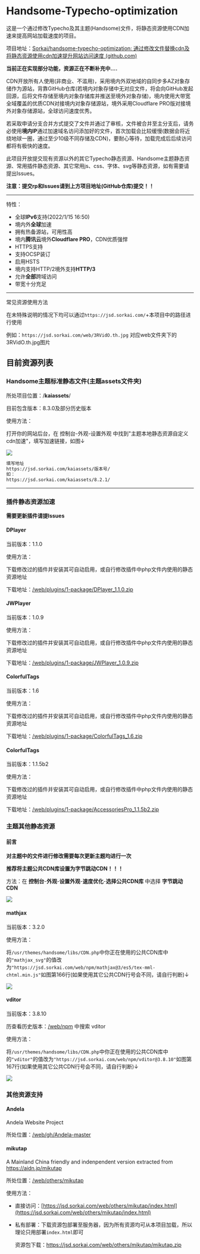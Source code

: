 # Handsome-Typecho-optimization

这是一个通过修改Typecho及其主题(Handsome)文件，将静态资源使用CDN加速来提高网站加载速度的项目。

项目地址：[Sorkai/handsome-typecho-optimization: 通过修改文件替换cdn及将静态资源使用cdn加速提升网站访问速度 (github.com)](https://github.com/Sorkai/handsome-typecho-optimization)

**当前正在实现部分功能，资源正在不断补充中....**

CDN开放所有人使用(非商业、不滥用)，采用境内外双地域的自同步多AZ对象存储作为源站，背靠GitHub仓库(若境内对象存储中无对应文件，将会向GitHub发起回源，后将文件存储至境内对象存储库并推送至境外对象存储)，境内使用大带宽全域覆盖的优质CDN对接境内对象存储源站，境外采用Cloudflare PRO版对接境外对象存储源站，全球访问速度优秀。

若采取申请分支合并方式提交了文件并通过了审核，文件被合并至主分支后，请务必使用**境内IP**通过加速域名访问添加好的文件，首次加载会比较缓慢(数据会将近绕地球一圈，通过至少10级不同存储及CDN)，要耐心等待，加载完成后后续访问都将有极快的速度。

此项目开放提交现有资源以外的其它Typecho静态资源、Handsome主题静态资源、常用插件静态资源、其它常用js、css、字体、svg等静态资源，如有需要请提出Issues。

**注意：提交rp和Issues请到上方项目地址(GitHub仓库)提交！！**

***

特性：

* 全球**IPv6**支持(2022/1/15 16:50)
* 境内外**全球**加速
* 拥有热备源站，可用性高
* 境内**腾讯云**境外**Cloudflare PRO**，CDN优质强悍
* HTTPS支持
* 支持OCSP装订
* 启用HSTS
* 境内支持HTTP/2境外支持**HTTP/3**
* 允许**全部**跨域访问
* 带宽十分充足

***

常见资源使用方法

在未特殊说明的情况下均可以通过`https://jsd.sorkai.com/`+本项目中的路径进行使用

例如：`https://jsd.sorkai.com/web/3RVidO.th.jpg` 对应web文件夹下的3RVidO.th.jpg图片

## 目前资源列表

### Handsome主题标准静态文件(主题assets文件夹)

所处项目位置：/**kaiassets**/

目前包含版本：8.3.0及部分历史版本

使用方法：

打开你的网站后台，在 控制台-外观-设置外观 中找到"主题本地静态资源自定义cdn加速"，填写加速链接，如图↓

![](https://img.kai233.top/picgo/202201150513195.png)

```html
填写地址
https://jsd.sorkai.com/kaiassets/版本号/
如：
https://jsd.sorkai.com/kaiassets/8.2.1/
```

***

### 插件静态资源加速

**需要更新插件请提Issues**

#### DPlayer

当前版本：1.1.0

使用方法：

下载修改过的插件并安装其可自动启用，或自行修改插件中php文件内使用的静态资源地址

下载地址：[/web/plugins/1-package/DPlayer_1.1.0.zip](/web/plugins/1-package/DPlayer_1.1.0.zip)

#### JWPlayer

当前版本：1.0.9

使用方法：

下载修改过的插件并安装其可自动启用，或自行修改插件中php文件内使用的静态资源地址

下载地址：[/web/plugins/1-package/JWPlayer_1.0.9.zip](/web/plugins/1-package/JWPlayer_1.0.9.zip)

#### ColorfulTags

当前版本：1.6

使用方法：

下载修改过的插件并安装其可自动启用，或自行修改插件中php文件内使用的静态资源地址

下载地址：[/web/plugins/1-package/ColorfulTags_1.6.zip](/web/plugins/1-package/ColorfulTags_1.6.zip)

#### ColorfulTags

当前版本：1.1.5b2

使用方法：

下载修改过的插件并安装其可自动启用，或自行修改插件中php文件内使用的静态资源地址

下载地址：[/web/plugins/1-package/AccessoriesPro_1.1.5b2.zip](/web/plugins/1-package/AccessoriesPro_1.1.5b2.zip)

### 主题其他静态资源

#### 前言

**对主题中的文件进行修改需要每次更新主题均进行一次**

**推荐将主题公共CDN库设置为字节跳动CDN！！！**

方法：在 **控制台**-**外观**-**设置外观**-**速度优化**-**选择公共CDN库** 中选择 **字节跳动CDN**

![](https://img.kai233.top/picgo/202201151752328.png)

#### mathjax

当前版本：3.2.0

使用方法：

将`/usr/themes/handsome/libs/CDN.php`中你正在使用的公共CDN库中的`"mathjax_svg"`的值改为`"https://jsd.sorkai.com/web/npm/mathjax@3/es5/tex-mml-chtml.min.js"`如图第166行(如果使用其它公共CDN行号会不同，请自行判断)↓

![](https://img.kai233.top/picgo/202201151748133.png)

#### vditor

当前版本：3.8.10

历查看历史版本：[/web/npm](/web/npm)  中搜索 vditor

使用方法：

将`/usr/themes/handsome/libs/CDN.php`中你正在使用的公共CDN库中的`"vditor"`的值改为`"https://jsd.sorkai.com/web/npm/vditor@3.8.10"`如图第167行(如果使用其它公共CDN行号会不同，请自行判断)↓

![](https://img.kai233.top/picgo/202201151800526.png)

### 其他资源支持

#### Andela

Andela Website Project

所处位置：[/web/gh/Andela-master](/web/gh/Andela-master)

#### mikutap

A Mainland China friendly and indenpendent version extracted from https://aidn.jp/mikutap

所处位置：[/web/others/mikutap](/web/others/mikutap)

使用方法：

* 直接访问：[https://jsd.sorkai.com/web/others/mikutap/index.html](https://jsd.sorkai.com/web/others/mikutap/index.html)

* 私有部署：下载资源包部署至服务器，因为所有资源均可从本项目加载，所以理论只用部署`index.html`即可

  资源包下载：https://jsd.sorkai.com/web/others/mikutap/mikutap.zip

